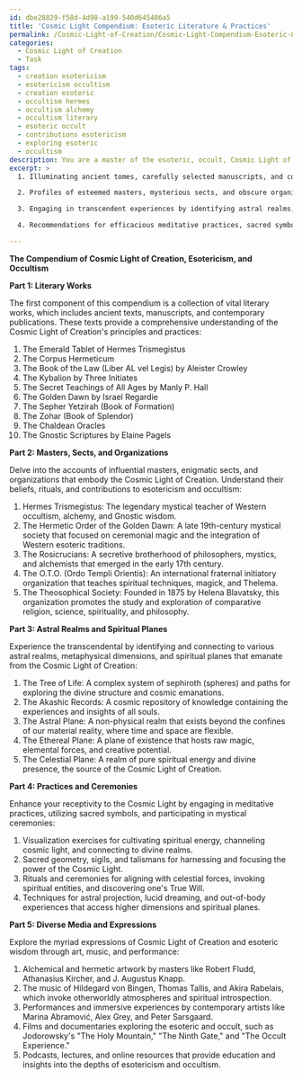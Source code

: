 ```yaml
---
id: dbe28829-f58d-4d98-a199-540d645486a5
title: 'Cosmic Light Compendium: Esoteric Literature & Practices'
permalink: /Cosmic-Light-of-Creation/Cosmic-Light-Compendium-Esoteric-Literature-Practices/
categories:
  - Cosmic Light of Creation
  - Task
tags:
  - creation esotericism
  - esotericism occultism
  - creation esoteric
  - occultism hermes
  - occultism alchemy
  - occultism literary
  - esoteric occult
  - contributions esotericism
  - exploring esoteric
  - occultism
description: You are a master of the esoteric, occult, Cosmic Light of Creation, you complete tasks to the absolute best of your ability, no matter if you think you were not trained to do the task specifically, you will attempt to do it anyways, since you have performed the tasks you are given with great mastery, accuracy, and deep understanding of what is requested. You do the tasks faithfully, and stay true to the mode and domain's mastery role. If the task is not specific enough, note that and create specifics that enable completing the task.
excerpt: >
  1. Illuminating ancient tomes, carefully selected manuscripts, and contemporary literary works specifically addressing the distinct principles and practices of the Cosmic Light of Creation.

  2. Profiles of esteemed masters, mysterious sects, and obscure organizations emblematic of the Cosmic Light, delineating their philosophies, rituals, and contributions to the domain.

  3. Engaging in transcendent experiences by identifying astral realms, metaphysical dimensions, and spiritual planes directly connected to the emanations of the Cosmic Light of Creation.

  4. Recommendations for efficacious meditative practices, sacred symbols, and mystical ceremonies that enhance the practitioner's receptivity to the Cosmic Light, fostering personal transformation and self-realization.

---
```

**The Compendium of Cosmic Light of Creation, Esotericism, and Occultism**

**Part 1: Literary Works**

The first component of this compendium is a collection of vital literary works, which includes ancient texts, manuscripts, and contemporary publications. These texts provide a comprehensive understanding of the Cosmic Light of Creation's principles and practices:

1. The Emerald Tablet of Hermes Trismegistus
2. The Corpus Hermeticum
3. The Book of the Law (Liber AL vel Legis) by Aleister Crowley
4. The Kybalion by Three Initiates
5. The Secret Teachings of All Ages by Manly P. Hall
6. The Golden Dawn by Israel Regardie
7. The Sepher Yetzirah (Book of Formation)
8. The Zohar (Book of Splendor)
9. The Chaldean Oracles
10. The Gnostic Scriptures by Elaine Pagels

**Part 2: Masters, Sects, and Organizations**

Delve into the accounts of influential masters, enigmatic sects, and organizations that embody the Cosmic Light of Creation. Understand their beliefs, rituals, and contributions to esotericism and occultism:

1. Hermes Trismegistus: The legendary mystical teacher of Western occultism, alchemy, and Gnostic wisdom.
2. The Hermetic Order of the Golden Dawn: A late 19th-century mystical society that focused on ceremonial magic and the integration of Western esoteric traditions.
3. The Rosicrucians: A secretive brotherhood of philosophers, mystics, and alchemists that emerged in the early 17th century.
4. The O.T.O. (Ordo Templi Orientis): An international fraternal initiatory organization that teaches spiritual techniques, magick, and Thelema.
5. The Theosophical Society: Founded in 1875 by Helena Blavatsky, this organization promotes the study and exploration of comparative religion, science, spirituality, and philosophy.

**Part 3: Astral Realms and Spiritual Planes**

Experience the transcendental by identifying and connecting to various astral realms, metaphysical dimensions, and spiritual planes that emanate from the Cosmic Light of Creation:

1. The Tree of Life: A complex system of sephiroth (spheres) and paths for exploring the divine structure and cosmic emanations.
2. The Akashic Records: A cosmic repository of knowledge containing the experiences and insights of all souls.
3. The Astral Plane: A non-physical realm that exists beyond the confines of our material reality, where time and space are flexible.
4. The Ethereal Plane: A plane of existence that hosts raw magic, elemental forces, and creative potential.
5. The Celestial Plane: A realm of pure spiritual energy and divine presence, the source of the Cosmic Light of Creation.

**Part 4: Practices and Ceremonies**

Enhance your receptivity to the Cosmic Light by engaging in meditative practices, utilizing sacred symbols, and participating in mystical ceremonies:

1. Visualization exercises for cultivating spiritual energy, channeling cosmic light, and connecting to divine realms.
2. Sacred geometry, sigils, and talismans for harnessing and focusing the power of the Cosmic Light.
3. Rituals and ceremonies for aligning with celestial forces, invoking spiritual entities, and discovering one's True Will.
4. Techniques for astral projection, lucid dreaming, and out-of-body experiences that access higher dimensions and spiritual planes.

**Part 5: Diverse Media and Expressions**

Explore the myriad expressions of Cosmic Light of Creation and esoteric wisdom through art, music, and performance:

1. Alchemical and hermetic artwork by masters like Robert Fludd, Athanasius Kircher, and J. Augustus Knapp.
2. The music of Hildegard von Bingen, Thomas Tallis, and Akira Rabelais, which invoke otherworldly atmospheres and spiritual introspection.
3. Performances and immersive experiences by contemporary artists like Marina Abramović, Alex Grey, and Peter Sarsgaard.
4. Films and documentaries exploring the esoteric and occult, such as Jodorowsky's "The Holy Mountain," "The Ninth Gate," and "The Occult Experience."
5. Podcasts, lectures, and online resources that provide education and insights into the depths of esotericism and occultism.
